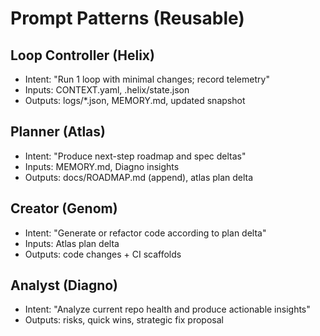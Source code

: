 # Prompt Patterns (Reusable)

## Loop Controller (Helix)
- Intent: "Run 1 loop with minimal changes; record telemetry"
- Inputs: CONTEXT.yaml, .helix/state.json
- Outputs: logs/*.json, MEMORY.md, updated snapshot

## Planner (Atlas)
- Intent: "Produce next-step roadmap and spec deltas"
- Inputs: MEMORY.md, Diagno insights
- Outputs: docs/ROADMAP.md (append), atlas plan delta

## Creator (Genom)
- Intent: "Generate or refactor code according to plan delta"
- Inputs: Atlas plan delta
- Outputs: code changes + CI scaffolds

## Analyst (Diagno)
- Intent: "Analyze current repo health and produce actionable insights"
- Outputs: risks, quick wins, strategic fix proposal
